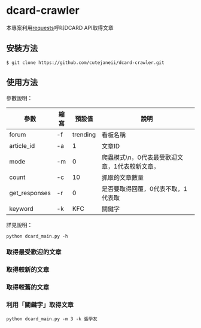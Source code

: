 # dcard-crawler

本專案利用[requests](https://github.com/requests/requests)呼叫DCARD API取得文章

## 安裝方法
<pre><code>$ git clone https://github.com/cutejaneii/dcard-crawler.git</code></pre>
## 使用方法
參數說明：

| 參數 | 縮寫 | 預設值 | 說明 | 
| ------ | ------ | ------ | ------ |
| forum | -f | trending | 看板名稱 |
| article_id | -a | 1 | 文章ID |
| mode | -m | 0 | 爬蟲模式\n，0代表最受歡迎文章，1代表較新文章， |
| count | -c | 10 | 抓取的文章數量 |
| get_responses | -r | 0 | 是否要取得回覆，0代表不取，1代表取 |
| keyword | -k | KFC | 關鍵字 |


詳見說明：
<pre><code>python dcard_main.py -h</code></pre>

### 取得最受歡迎的文章

### 取得較新的文章

### 取得較舊的文章

### 利用「關鍵字」取得文章

<pre><code>python dcard_main.py -m 3 -k 張學友</code></pre>

